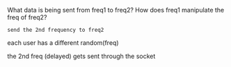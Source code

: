 What data is being sent from freq1 to freq2?
How does freq1 manipulate the freq of freq2?

    send the 2nd frequency to freq2

each user has a different random(freq)

the 2nd freq (delayed) gets sent through the socket
